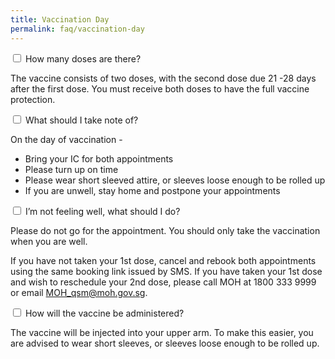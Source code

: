 ```yaml
---
title: Vaccination Day
permalink: faq/vaccination-day
---
```


<div class="accordion">
			<div class="tabs">
				<!-- start of each question -->
					<div class="tab">
					<input type="checkbox" id="question-01">
					<label class="tab-label" for="question-01">How many doses are there?
</label>
					<div class="tab-content">
						<p>The vaccine consists of two doses,  with the second dose due 21 -28 days after the first dose. You must receive both doses to have the full vaccine protection.</p>
					</div>
				</div>
					<!-- end of each question -->
					<!-- start of each question -->
				<div class="tab">
					<input type="checkbox" id="question-02">
					<label class="tab-label" for="question-02">What should I take note of?</label>
					<div class="tab-content">
						<div>
							<p>On the day of vaccination - </p>
							<ul>
								<li>Bring your IC for both appointments</li>
								<li>Please turn up on time</li>
								<li>Please wear short sleeved attire, or sleeves loose enough to be rolled up</li>
								<li>If you are unwell, stay home and postpone your appointments</li>
							</ul>
						</div>
					</div>
				</div>
				<!-- end of each question -->
					<!-- start of each question -->
				<div class="tab">
					<input type="checkbox" id="question-03">
					<label class="tab-label" for="question-03">I’m not feeling well, what should I do?</label>
					<div class="tab-content">
						<p>Please do not go for the appointment. You should only take the vaccination when you are well. </p>
						<p>
							If you have not taken your 1st dose, cancel and rebook both appointments using the same booking link issued by SMS. If you have taken your 1st dose and wish to reschedule your 2nd dose, please call MOH at 1800 333 9999 or email <a href="mailto: MOH_qsm@moh.gov.sg">MOH_qsm@moh.gov.sg</a>.
						</p>
					</div>
				</div>
				<!-- end of each question -->
				<div class="tab">
					<input type="checkbox" id="question-04">
					<label class="tab-label" for="question-04">How will the vaccine be administered?</label>
					<div class="tab-content">
						<p>
							The vaccine will be injected into your upper arm. To make this easier, you are advised to wear 	short sleeves, or sleeves loose enough to be rolled up.
						</p>
					</div>
				</div>
			</div>

</div>
